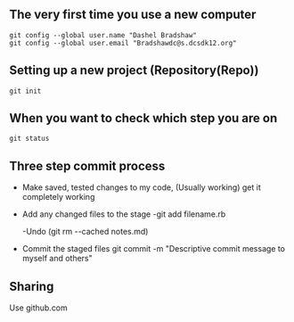 The very first time you use a new computer
-------------------------------------------

    git config --global user.name "Dashel Bradshaw"
    git config --global user.email "Bradshawdc@s.dcsdk12.org"


Setting up a new project (Repository(Repo))
-------------------------------------------

    git init


When you want to check which step you are on
--------------------------------------------

    git status





Three step commit process
-------------------------

* Make saved, tested changes to my code, (Usually working) get it completely working


* Add any changed files to the stage
    -git add filename.rb

    -Undo (git rm --cached notes.md)


* Commit the staged files
    git commit -m "Descriptive commit message to myself and others"


Sharing
-------

Use github.com